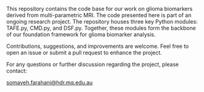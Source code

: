 This repository contains the code base for our work on glioma biomarkers derived from multi-parametric MRI. The code presented here is part of an ongoing research project. The repository houses three key Python modules: TAFE.py, CMD.py, and DSF.py.
Together, these modules form the backbone of our foundation framework for glioma biomarker analysis.

Contributions, suggestions, and improvements are welcome. Feel free to open an issue or submit a pull request to enhance the project.


For any questions or further discussion regarding the project, please contact:

somayeh.farahani@hdr.mq.edu.au
